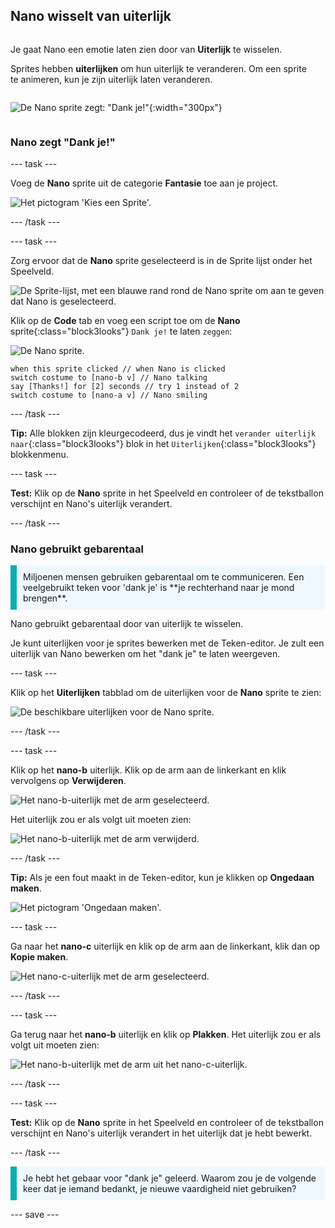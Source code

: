 ## Nano wisselt van uiterlijk

<div style="display: flex; flex-wrap: wrap">
<div style="flex-basis: 200px; flex-grow: 1; margin-right: 15px;">

Je gaat Nano een emotie laten zien door van **Uiterlijk** te wisselen.

Sprites hebben **uiterlijken** om hun uiterlijk te veranderen. Om een sprite te animeren, kun je zijn uiterlijk laten veranderen.

</div>
<div>

![De Nano sprite zegt: "Dank je!"](images/nano-step-2.png){:width="300px"}

</div>
</div>

### Nano zegt "Dank je!"

--- task ---

Voeg de **Nano** sprite uit de categorie **Fantasie** toe aan je project.

![Het pictogram 'Kies een Sprite'.](images/choose-sprite-menu.png)

--- /task ---

--- task ---

Zorg ervoor dat de **Nano** sprite geselecteerd is in de Sprite lijst onder het Speelveld.

![De Sprite-lijst, met een blauwe rand rond de Nano sprite om aan te geven dat Nano is geselecteerd.](images/nano-selected.png)


Klik op de **Code** tab en voeg een script toe om de **Nano** sprite{:class="block3looks"} `Dank je!` te laten `zeggen`:

![De Nano sprite.](images/nano-sprite.png)

```blocks3
when this sprite clicked // when Nano is clicked
switch costume to [nano-b v] // Nano talking
say [Thanks!] for [2] seconds // try 1 instead of 2
switch costume to [nano-a v] // Nano smiling
```
--- /task ---

**Tip:** Alle blokken zijn kleurgecodeerd, dus je vindt het `verander uiterlijk naar`{:class="block3looks"} blok in het `Uiterlijken`{:class="block3looks"} blokkenmenu.

--- task ---

**Test:** Klik op de **Nano** sprite in het Speelveld en controleer of de tekstballon verschijnt en Nano's uiterlijk verandert.

--- /task ---

### Nano gebruikt gebarentaal

<p style="border-left: solid; border-width:10px; border-color: #0faeb0; background-color: aliceblue; padding: 10px;">Miljoenen mensen gebruiken gebarentaal om te communiceren. Een veelgebruikt teken voor 'dank je' is **je rechterhand naar je mond brengen**. 
</p>

Nano gebruikt gebarentaal door van uiterlijk te wisselen.

Je kunt uiterlijken voor je sprites bewerken met de Teken-editor. Je zult een uiterlijk van Nano bewerken om het "dank je" te laten weergeven.

--- task ---

Klik op het **Uiterlijken** tabblad om de uiterlijken voor de **Nano** sprite te zien:

![De beschikbare uiterlijken voor de Nano sprite.](images/nano-costumes.png)

--- /task ---

--- task ---

Klik op het **nano-b** uiterlijk. Klik op de arm aan de linkerkant en klik vervolgens op **Verwijderen**.

![Het nano-b-uiterlijk met de arm geselecteerd.](images/nano-arm-selected.png)

Het uiterlijk zou er als volgt uit moeten zien:

![Het nano-b-uiterlijk met de arm verwijderd.](images/nano-arm-deleted.png)

--- /task ---

**Tip:** Als je een fout maakt in de Teken-editor, kun je klikken op **Ongedaan maken**.

![Het pictogram 'Ongedaan maken'.](images/nano-undo.png)

--- task ---

Ga naar het **nano-c** uiterlijk en klik op de arm aan de linkerkant, klik dan op **Kopie maken**.

![Het nano-c-uiterlijk met de arm geselecteerd.](images/nano-c-arm-selected.png)

--- /task ---

--- task ---

Ga terug naar het **nano-b** uiterlijk en klik op **Plakken**. Het uiterlijk zou er als volgt uit moeten zien:

![Het nano-b-uiterlijk met de arm uit het nano-c-uiterlijk.](images/nano-b-new-arm.png)

--- /task ---

--- task ---

**Test:** Klik op de **Nano** sprite in het Speelveld en controleer of de tekstballon verschijnt en Nano's uiterlijk verandert in het uiterlijk dat je hebt bewerkt.

--- /task ---

<p style="border-left: solid; border-width:10px; border-color: #0faeb0; background-color: aliceblue; padding: 10px;">Je hebt het gebaar voor "dank je" geleerd. Waarom zou je de volgende keer dat je iemand bedankt, je nieuwe vaardigheid niet gebruiken?
</p>

--- save ---
